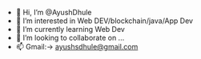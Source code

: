 - 👋 Hi, I’m @AyushDhule
- 👀 I’m interested in Web DEV/blockchain/java/App Dev
- 🌱 I’m currently learning Web Dev
- 💞️ I’m looking to collaborate on ...
- 📫 Gmail:→ ayushsdhule@gmail.com

<!---
AyushDhule/AyushDhule is a ✨ special ✨ repository because its `README.md` (this file) appears on your GitHub profile.
You can click the Preview link to take a look at your changes.
--->
